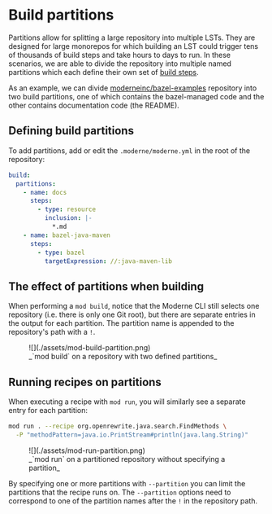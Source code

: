 # Build partitions

Partitions allow for splitting a large repository into multiple LSTs. They are designed for large monorepos for which building an LST could trigger tens of thousands of build steps and take hours to days to run. In these scenarios, we are able to divide the repository into multiple named partitions which each define their own set of [build steps](./build-steps.md).

As an example, we can divide [moderneinc/bazel-examples](https://github.com/moderneinc/bazel-examples) repository into two build partitions, one of which contains the bazel-managed code and the other contains documentation code (the README).

## Defining build partitions

To add partitions, add or edit the `.moderne/moderne.yml` in the root of the repository:

```yaml
build:
  partitions:
    - name: docs
      steps:
        - type: resource
          inclusion: |-
            *.md
    - name: bazel-java-maven
      steps:
        - type: bazel
          targetExpression: //:java-maven-lib
```

## The effect of partitions when building

When performing a `mod build`, notice that the Moderne CLI still selects one repository (i.e. there is only one Git root), but there are separate entries in the output for each partition. The partition name is appended to the repository's path with a `!`.

<figure>
  ![](./assets/mod-build-partition.png)
  <figcaption>_`mod build` on a repository with two defined partitions_</figcaption>
</figure>

## Running recipes on partitions

When executing a recipe with `mod run`, you will similarly see a separate entry for each partition:

```bash
mod run . --recipe org.openrewrite.java.search.FindMethods \
  -P "methodPattern=java.io.PrintStream#println(java.lang.String)"
```

<figure>
  ![](./assets/mod-run-partition.png)
  <figcaption>_`mod run` on a partitioned repository without specifying a partition_</figcaption>
</figure>

By specifying one or more partitions with `--partition` you can limit the partitions that the recipe runs on. The `--partition` options need to correspond to one of the partition names after the `!` in the repository path.
